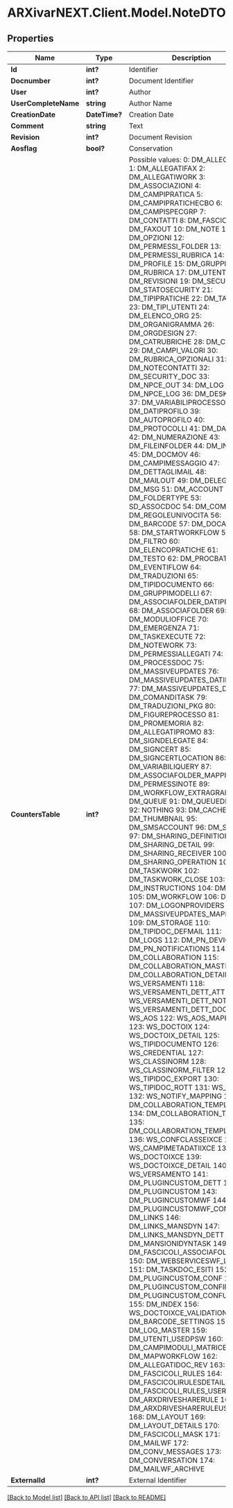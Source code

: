 # ARXivarNEXT.Client.Model.NoteDTO
## Properties

Name | Type | Description | Notes
------------ | ------------- | ------------- | -------------
**Id** | **int?** | Identifier | [optional] 
**Docnumber** | **int?** | Document Identifier | [optional] 
**User** | **int?** | Author | [optional] 
**UserCompleteName** | **string** | Author Name | [optional] 
**CreationDate** | **DateTime?** | Creation Date | [optional] 
**Comment** | **string** | Text | [optional] 
**Revision** | **int?** | Document Revision | [optional] 
**Aosflag** | **bool?** | Conservation | [optional] 
**CountersTable** | **int?** | Possible values:  0: DM_ALLEGATIDOC  1: DM_ALLEGATIFAX  2: DM_ALLEGATIWORK  3: DM_ASSOCIAZIONI  4: DM_CAMPIPRATICA  5: DM_CAMPIPRATICHECBO  6: DM_CAMPISPECGRP  7: DM_CONTATTI  8: DM_FASCICOLI  9: DM_FAXOUT  10: DM_NOTE  11: DM_OPZIONI  12: DM_PERMESSI_FOLDER  13: DM_PERMESSI_RUBRICA  14: DM_PROFILE  15: DM_GRUPPI  16: DM_RUBRICA  17: DM_UTENTI  18: DM_REVISIONI  19: DM_SECURITY  20: DM_STATOSECURITY  21: DM_TIPIPRATICHE  22: DM_TABELLE  23: DM_TIPI_UTENTI  24: DM_ELENCO_ORG  25: DM_ORGANIGRAMMA  26: DM_ORGDESIGN  27: DM_CATRUBRICHE  28: DM_CAMPI  29: DM_CAMPI_VALORI  30: DM_RUBRICA_OPZIONALI  31: DM_NOTECONTATTI  32: DM_SECURITY_DOC  33: DM_NPCE_OUT  34: DM_LOG  35: DM_NPCE_LOG  36: DM_DESKTOP  37: DM_VARIABILIPROCESSO  38: DM_DATIPROFILO  39: DM_AUTOPROFILO  40: DM_PROTOCOLLI  41: DM_DATI_ENTE  42: DM_NUMERAZIONE  43: DM_FILEINFOLDER  44: DM_INOLTRO  45: DM_DOCMOV  46: DM_CAMPIMESSAGGIO  47: DM_DETTAGLIMAIL  48: DM_MAILOUT  49: DM_DELEGATI  50: DM_MSG  51: DM_ACCOUNT  52: DM_FOLDERTYPE  53: SD_ASSOCDOC  54: DM_COMBO  55: DM_REGOLEUNIVOCITA  56: DM_BARCODE  57: DM_DOCALLEGATI  58: DM_STARTWORKFLOW  59: DM_FILTRO  60: DM_ELENCOPRATICHE  61: DM_TESTO  62: DM_PROCBATCH  63: DM_EVENTIFLOW  64: DM_TRADUZIONI  65: DM_TIPIDOCUMENTO  66: DM_GRUPPIMODELLI  67: DM_ASSOCIAFOLDER_DATIPROFILO  68: DM_ASSOCIAFOLDER  69: DM_MODULIOFFICE  70: DM_EMERGENZA  71: DM_TASKEXECUTE  72: DM_NOTEWORK  73: DM_PERMESSIALLEGATI  74: DM_PROCESSDOC  75: DM_MASSIVEUPDATES  76: DM_MASSIVEUPDATES_DATIPROFILO  77: DM_MASSIVEUPDATES_DATA  78: DM_COMANDITASK  79: DM_TRADUZIONI_PKG  80: DM_FIGUREPROCESSO  81: DM_PROMEMORIA  82: DM_ALLEGATIPROMO  83: DM_SIGNDELEGATE  84: DM_SIGNCERT  85: DM_SIGNCERTLOCATION  86: DM_VARIABILIQUERY  87: DM_ASSOCIAFOLDER_MAPPING  88: DM_PERMESSINOTE  89: DM_WORKFLOW_EXTRAGRANT  90: DM_QUEUE  91: DM_QUEUEDETAIL  92: NOTHING  93: DM_CACHE  94: DM_THUMBNAIL  95: DM_SMSACCOUNT  96: DM_SHARING  97: DM_SHARING_DEFINITION  98: DM_SHARING_DETAIL  99: DM_SHARING_RECEIVER  100: DM_SHARING_OPERATION  101: DM_TASKWORK  102: DM_TASKWORK_CLOSE  103: DM_INSTRUCTIONS  104: DM_TASKS  105: DM_WORKFLOW  106: DM_AOO  107: DM_LOGONPROVIDERS  108: DM_MASSIVEUPDATES_MAPPING  109: DM_STORAGE  110: DM_TIPIDOC_DEFMAIL  111: DM_LOGS  112: DM_PN_DEVICE  113: DM_PN_NOTIFICATIONS  114: DM_COLLABORATION  115: DM_COLLABORATION_MASTER  116: DM_COLLABORATION_DETAIL  117: WS_VERSAMENTI  118: WS_VERSAMENTI_DETT_ATT  119: WS_VERSAMENTI_DETT_NOTE  120: WS_VERSAMENTI_DETT_DOC  121: WS_AOS  122: WS_AOS_MAPPING  123: WS_DOCTOIX  124: WS_DOCTOIX_DETAIL  125: WS_TIPIDOCUMENTO  126: WS_CREDENTIAL  127: WS_CLASSINORM  128: WS_CLASSINORM_FILTER  129: WS_TIPIDOC_EXPORT  130: WS_TIPIDOC_ROTT  131: WS_NOTIFY  132: WS_NOTIFY_MAPPING  133: DM_COLLABORATION_TEMPLATE  134: DM_COLLABORATION_TAKEOFF  135: DM_COLLABORATION_TEMPLATE_M  136: WS_CONFCLASSEIXCE  137: WS_CAMPIMETADATIIXCE  138: WS_DOCTOIXCE  139: WS_DOCTOIXCE_DETAIL  140: WS_VERSAMENTO  141: DM_PLUGINCUSTOM_DETT  142: DM_PLUGINCUSTOM  143: DM_PLUGINCUSTOMWF  144: DM_PLUGINCUSTOMWF_CONF  145: DM_LINKS  146: DM_LINKS_MANSDYN  147: DM_LINKS_MANSDYN_DETT  148: DM_MANSIONIDYNTASK  149: DM_FASCICOLI_ASSOCIAFOLDER  150: DM_WEBSERVICESWF_LINK  151: DM_TASKDOC_ESITI  152: DM_PLUGINCUSTOM_CONF  153: DM_PLUGINCUSTOM_CONFIP  154: DM_PLUGINCUSTOM_CONFUSER  155: DM_INDEX  156: WS_DOCTOIXCE_VALIDATION  157: DM_BARCODE_SETTINGS  158: DM_LOG_MASTER  159: DM_UTENTI_USEDPSW  160: DM_CAMPIMODULI_MATRICE  161: DM_MAPWORKFLOW  162: DM_ALLEGATIDOC_REV  163: DM_FASCICOLI_RULES  164: DM_FASCICOLIRULESDETAIL  165: DM_FASCICOLI_RULES_USERS  166: DM_ARXDRIVESHARERULE  167: DM_ARXDRIVESHARERULEUSERS  168: DM_LAYOUT  169: DM_LAYOUT_DETAILS  170: DM_FASCICOLI_MASK  171: DM_MAILWF  172: DM_CONV_MESSAGES  173: DM_CONVERSATION  174: DM_MAILWF_ARCHIVE  | [optional] 
**ExternalId** | **int?** | External Identifier | [optional] 

[[Back to Model list]](../README.md#documentation-for-models) [[Back to API list]](../README.md#documentation-for-api-endpoints) [[Back to README]](../README.md)


